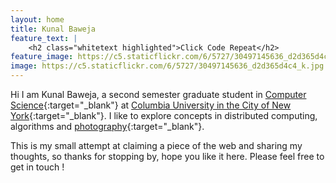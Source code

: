 ```yaml
---
layout: home
title: Kunal Baweja
feature_text: |
    <h2 class="whitetext highlighted">Click Code Repeat</h2>
feature_image: https://c5.staticflickr.com/6/5727/30497145636_d2d365d4c4_k.jpg
image: https://c5.staticflickr.com/6/5727/30497145636_d2d365d4c4_k.jpg
---
```

Hi I am Kunal Baweja, a second semester graduate student in [Computer Science]({{site.columbia.cs}}){:target="_blank"} at [Columbia University in the City of New York]({{site.columbia.university}}){:target="_blank"}. I like to explore concepts in distributed computing, algorithms and [photography]({{site.contact.flickr}}){:target="_blank"}.

This is my small attempt at claiming a piece of the web and sharing my thoughts, so thanks for stopping by, hope you like it here. Please feel free to get in touch !